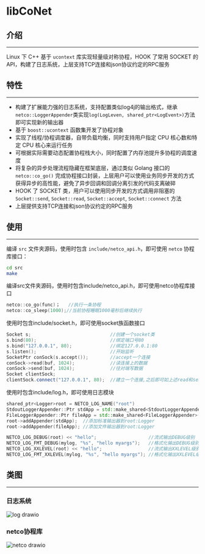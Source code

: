 # libCoNet

## 介绍
---
Linux 下 C++ 基于 `ucontext` 库实现轻量级对称协程，HOOK 了常用 SOCKET 的 API，构建了日志系统，上层支持TCP连接和json协议约定的RPC服务

## 特性
---
* 构建了扩展能力强的日志系统，支持配置类似log4j的输出格式，继承`netco::LoggerAppender`类实现`log(LogLeven, shared_ptr<LogEvent>)`方法即可实现新的输出器
* 基于 `boost::ucontext` 函数集开发了协程对象
* 实现了线程/协程调度器，自带负载均衡，同时支持用户指定 CPU 核心数和特定 CPU 核心来运行任务
* 可根据实际需要动态配置协程栈大小，同时配置了内存池提升多协程的调度速度
* 将复杂的异步处理流程隐藏在框架底层，通过类似 Golang 接口的 `netco::co_go()` 完成协程接口封装，上层用户可以使用业务同步开发的方式获得异步的高性能，避免了异步回调和回调分离引发的代码支离破碎
* HOOK 了 SOCKET 类，用户可以使用同步开发的方式调用非阻塞的 `Socket::send`, `Socket::read`, `Socket::accept`, `Socket::connect` 方法
* 上层提供支持TCP连接和json协议约定的RPC服务

## 使用
---
编译 `src` 文件夹源码，使用时包含 `include/netco_api.h`，即可使用 `netco` 协程库接口：

```sh
cd src
make
```
编译src文件夹源码，使用时包含include/netco_api.h，即可使用netco协程库接口
``` cpp
netco::co_go(func)；   //执行一条协程
netco::co_sleep(1000);//当前协程睡眠1000毫秒后继续执行
```
使用时包含include/socket.h，即可使用socket族函数接口
``` cpp
Socket s;                             //创建一个socket类
s.bind(80);                           //绑定端口号80
s.bind("127.0.0.1", 80);              //绑定127.0.0.1:80
s.listen();                           //开始监听
SocketPtr conSock(s.accept());        //accept一个连接
conSock->read(buf, 1024);             //读连接上的数据
conSock->send(buf, 1024);             //往对端写数据
Socket clientSock;
clientSock.connect("127.0.0.1", 80);  //建立一个连接,之后即可如上述read和send
```
使用时包含include/log.h，即可使用日志模块
``` cpp
shared_ptr<Logger>root = NETCO_LOG_NAME("root")                                  //返回名为root的Logger, 不存在则新建
StdoutLoggerAppender::Ptr stdApp = std::make_shared<StdoutLoggerAppender>();     //标准输出
FileLoggerAppender::Ptr fileApp = std::make_shared<FileLoggerAppender>("./log"); //输出到文件./log
root->addAppender(stdApp);  //添加标准输出器到root:Logger
root->addAppender(fileApp); //添加文件输出器到root:Logger

NETCO_LOG_DEBUG(root) << "hello";                   //流式输出DEBUG级别
NETCO_LOG_FMT_DEBUG(mylog, "%s", "hello myargs");   //格式化输出DEBUG级别
NETCO_LOG_XXLEVEL(root) << "hello";                 //流式输出XXLEVEL级别
NETCO_LOG_FMT_XXLEVEL(mylog, "%s", "hello myargs"); //格式化输出XXLEVEL级别
```
## 类图
---
### 日志系统
![log drawio](https://github.com/bobobobn/libNetCo/assets/145976151/6cda3728-0b86-438c-a443-b8eaac114f2a)
### netco协程库
![netco drawio](https://github.com/bobobobn/libNetCo/assets/145976151/c3603d48-9697-4596-aec0-cada6e540b3d)
